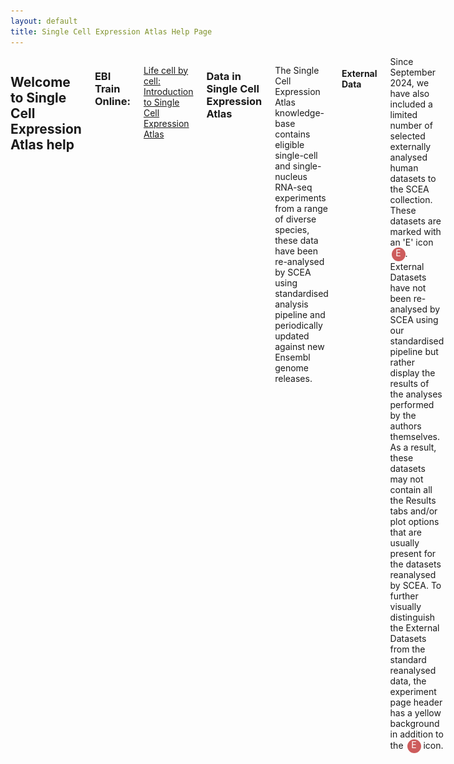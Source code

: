 ```yaml
---
layout: default
title: Single Cell Expression Atlas Help Page
---
```

<style>
.anndata {
  background-color: indianred;
  color: white;
  border-radius: 50%;
  width: 22px;
  height: 22px;
  text-align: center;
  vertical-align: middle;
  margin-left: 2px;
  display: inline-block;
}
</style>
<div class="columns small-10" markdown="1">

## Welcome to Single Cell Expression Atlas help

### EBI Train Online:  
[Life cell by cell: Introduction to Single Cell Expression Atlas](https://www.ebi.ac.uk/training/online/course/life-cell-cell-introduction-single-cell-expression-atlas)

### Data in Single Cell Expression Atlas

The Single Cell Expression Atlas knowledge-base contains eligible single-cell and single-nucleus RNA-seq experiments from a range of diverse species, these data have been re-analysed by SCEA using standardised analysis pipeline and periodically updated against new Ensembl genome releases.

#### External Data
<div display="flex">Since September 2024, we have also included a limited number of selected externally analysed human datasets to the SCEA collection. These datasets are marked with an 'E' icon <div color="white" data-toggle="tooltip" data-placement="bottom" title="Externally analysed data" class="anndata">E</div>.
External Datasets have not been re-analysed by SCEA using our standardised pipeline but rather display the results of the analyses performed by the authors themselves. As a result, these datasets may not contain all the Results tabs and/or plot options that are usually present for the datasets reanalysed by SCEA.
To further visually distinguish the External Datasets from the standard reanalysed data, the experiment page header has a yellow background in addition to the
<div color="white" data-toggle="tooltip" data-placement="bottom" title="Externally analysed data" class="anndata">E</div> icon.
</div>

![Single Cell Expression Atlas External Data Page](assets/img/SCEA_anndata_experiment_page.png)

### How to search in Single Cell Expression Atlas

There are two main search windows in Single Cell Expression Atlas (SCEA) – on the Home page and in the Gene search tab.
 
The Home page search window allows searches using either gene names or symbols directly or metadata queries (e.g. a cell type name, disease, organism part), Gene search tab allows gene searches only.

**Gene searches** allows you to discover whether a genea gene comprises part of a cell type expression profile. You may search its gene ID via its gene symbol or name (e.g. _APOA2_). A dropdown box will appear showing related gene symbols and species-specific results to choose from.

You can also specify which species (e.g. _Mus musculus_) you are interested in. Use the **Species drop down** to specify your organism of interest. Once your selection is made, searching for a gene ID will restrict suggestions to the specified species.

![Single Cell Expression Atlas home page search](assets/img/scxa/home_search.png)

#### Gene Search Results

Once you have selected the gene symbol of interest click **Search** and this will load a new page of all experiments where your selected gene is expressed.

Search results can be filtered using the selection criteria along the left hand side of the search results page. Selecting a filter criteria will remove all non-applicable experiments from the search results. For example: selecting**Species: Homo sapiens** will show only human experiments, similar to searching only on the human specific gene symbol in the Home page Search bar. You can also select experiments where your gene of interest is expressed only in a particular **Organism part**or **Inferred cell type** by selecting these from the relevant drop-down menus.

Additionally, by clicking on the **"Marker gene"** filter you can return search results based on whether your gene of interest comprises part of the specific expression profile for a cluster.

![Single Cell Expression Atlas home page search results](assets/img/scxa/search_results_page.png)

**Metadata search** allows you to find cell type expression profiles from experiments with matching annotations. This can be for example a disease term, a particular cell type or tissue/organ that you’re interested in. Start by typing your search term, e.g. ‘cancer’,  into the main page search box and select a term from the autocomplete options that appear below.
 
![Search_box_with_metadata_suggestions](assets/img/scxa/SCEA_Msearch.png)
 
#### Metadata Search Results
 
Once you’ve entered your keyword and clicked the ‘Search’ button, the Cell Type Wheel, an interactive visualization tool, will appear. If you haven’t specified any particular organism, the wheel will display results from all organisms for which there is relevant data in SCEA. Hovering over any section of the wheel will display the full label.
 
![CTW_cancer_result_with_section_label](assets/img/scxa/SCEA_CTWmain.png)
 
Clicking on any section of the inner rings (e.g. Homo sapiens ‘brain’) of the wheel will filter and reorganise the display to show just that subset of the results. You can navigate the results display and go back to the previous display(s) using the query Path above the wheel.

![CTW_cancer_result_zoom_in](assets/img/scxa/SCEA_CTW_zoom.png)

Clicking on a particular cell type (e.g. ‘astrocyte’) in the outermost ring of the wheel will bring up a Cell Type Marker Gene heatmap.
 
![CTW_cancer_result_cell_type_heatmap](assets/img/scxa/SCEA_CTW_heatmap.png)
 
The heatmap displays the top five marker genes for your selected cell type in each experiment in SCEA that contains the relevant data. Clicking on the experiment accession number will take you to that experiment’s page. You can download the cell type marker gene heatmap either as an image file or as a spreadsheet using the Download button.



### Featured and Latest Experiments

Here, you can toggle between featured experiments and the latest experiments added to the Single Cell Expression Atlas.

![Featured and Latest experiments](assets/img/scxa/featured_and_latestexps.png)

#### Latest Experiments

This is a list of the latest experiments added to the Single Cell Expression Atlas, their title and upload date. You can click on the **Results** link or the experiment title to jump directly to the results page for that dataset. The number of assays is related to the number of sequencing runs. This is not equivalent to the number of cells as some cells do not pass sequencing file quality checks or you can have multiple sequencing runs or libraries generated from the same cell (technical replicates).

![Latest experiments](assets/img/scxa/latest_experiments.png)

In order to view the full list of experiments in the Single Cell Expression Atlas click on the **Browse Experiments** tab along the top of the page.

### Browse Experiments

This page shows you an updated list of all the experiments currently available in the Single Cell Expression Atlas.

The table allows you to quickly browse, filter and download experiment data.

1.  Searchable headers: type in your species or a keyword of interest to filter the table results
2.  Download experiments: click on the checkbox next to your datasets of interest and click on the _Download_ link on the table header to download a bundle (see tooltip) for those experiments
3.  Quick links: click on the title to jump directly to the [results tab](#results-tab) in the experiment page, or the assay number to go the the [experiment design tab](#experiment-design-tab)

![Browse experiments](assets/img/scxa/experiments_table.png)

### Experiment page

Each experiment in Single Cell Expression Atlas has its own **experiment page**, just click on the title of any experiment to view it. At the top of the results page you will see the title of the experiment, the type of experiment and species information.

Below the experiment information you will find a list of any associated publication(s).

![Experiment page](assets/img/scxa/HCA_headerpage.png)

The Experiment page is comprised of four sections:

1.  Results: this is where you can visualise the t-SNE plots (clustering and gene expression) as well as the marker gene heatmap of the data
2.  Experiment Design: this is where you can find the simplified sample metadata for the experiment
3.  Supplementary Information: here you can find the data analysis pipelines and corresponding documentation
4.  Downloads: links to the raw data files; analysis results and sample metadata files

#### Results tab[](#results-tab)

Here you can view the results of the data analysis. This comprises of two visualisation methods: t-SNE plots and the marker gene heatmap. The t-SNE plots display subpopulations within the data and on the left and gene expression variation at single-cell resolution on the right. Each plot can be saved by clicking on the drop down menu symbol at the top right-hand side of the plot.

![Results page](assets/img/scxa/experiments_page_update_annotated.png)

##### t-SNE plot with clusters

These are found in the **t-SNE plots** tab under **Results**. [t-SNE plots](https://lvdmaaten.github.io/tsne/) are a useful way of visualising highly complex data in a 2D space. Although the size and distance between clusters is not very informative, manipulating the t-SNE perplexity value allows you to re-display the data in different ways.

The number of clusters (_k_ value) shows the output of the [Scanpy clustering algorithm](https://scanpy.readthedocs.io/en/latest/api/scanpy.api.tl.louvain.html). Scanpy clusters cells into subgroups using the Louvain algorithm. This also colours the data to allow easier visualisation of different sub-populations within a dataset.

It is also possible to colour the clusters by metadata! The colour legend for each group of cells is displayed along the bottom of the t-SNE plot. The metadata used to colour the clusters is derived from different experimental groups described by the authors. This is displayed in the **Experiment Design** tab along the top of the results page.

![t-SNE plot](assets/img/scxa/tsne_colour_by_metadata.png)

You can hover over a single data point (cell) and a tool-tip will pop up. This displays the **single cell identifier** (a unique reference for that cell) and the **cluster ID** (which other cells share similar gene expression profiles). Additional information can include **cell type**: submitted cell type prior to sequencing analysis and/or the **inferred cell type**: cell type inferred by sequencing analysis based on gene expression profile.

t-SNE plots are calculated at a range of perplexities by the analysis pipeline. The central value is selected by default. Clustering is performed over range of values for resolution in Louvain clustering by Scanpy (producing variable numbers of clusters), and by default the number of clusters corresponding to the default resolution of 1 is selected.

##### t-SNE plot with gene expression

Use the **Gene search box** to search whether a gene comprises part of a cells' expression profile.

Expression levels are displayed as CPM (counts per million) and broken down into four different, logarithmic colour ranges:

1.  Grey spot: expression level is below cutoff (0.1 CPM) or undetected
2.  Light blue spot: expression level is low (between 0.1 to 10 CPM)
3.  Medium blue spot: expression level is medium (between 11 to 1000 CPM)
4.  Dark blue spot: expression level is high (more than 1000 CPM)

![Gene expression plot](assets/img/scxa/tsne_gene_expression.png)

##### Marker Gene heatmap

Genes which comprise part of the specific expression profile for a cell population (cluster) are defined as **marker genes**. These are displayed - 5 per cluster in the **Marker Genes** tab under **Results**. Along the top of the page, you can specify the number of clusters or to view only a subset of clusters. As with the t-SNE plots, the heatmap can also be saved either an image or you can also directly download the data as expression values for each gene per cluster.

![Marker Gene heatmap](assets/img/scxa/HCA_heatmap_annotated.png)

#### Experiment Design tab[](#experiment-design-tab)

This tab displays the **Experiment design file** – a simplified table of the the sample metadata and experimental variables. **Sample characteristics** are generally intrinsic metadata required to understand each sample. **Experimental variables** are usually one or several sample characteristics that describe the experiment groups defined by the study aim. You can browse by row (each row is a single cell). You can also sort each column by clicking on the header row of your attribute of interest. Traverse the data by indicating the number of rows to view at the bottom and by clicking on the **Previous** and **Next** buttons.

You can download the file either via the **Download** button or along with the other data and results files by selecting the **Downloads** tab (see below).

![Experiment Design](assets/img/scxa/experiment_design.png)

#### Supplementary Information tab

Here you can see the **Analysis Methods** applied to the raw data to obtain the clustering and gene expression results.

![Supplementary Information](assets/img/scxa/supplementary_information.png)

#### Downloads tab

The Downloads tab contains all the files that you can download:

1.  **Metadata files:**
    1.  SDRF file (Sample to Data Relationship Format) - [Creating an SDRF](https://www.ebi.ac.uk/arrayexpress/help/creating_a_sdrf.html)
    2.  IDF file (Investigation Design Format) - [Creating an IDF](https://www.ebi.ac.uk/arrayexpress/help/creating_an_idf.html)
    3.  Experiment design file containing the sample characteristics and experiment variable summary table
2.  **Results files:**
    1.  Clustering file: output of Scanpy analysis for clustering of filtered cells for the different _k_ values [(Scanpy clustering algorithm)](https://scanpy.readthedocs.io/en/latest/api/scanpy.api.tl.louvain.html)
    2.  Filtered quantification file: provides the measured gene expression in CPMs for each filtered cell alongside gene and cell ID
    3.  Marker gene files: expression values for each marker gene per cluster
    4.  Normalised counts files
    5.  Raw quantification files
